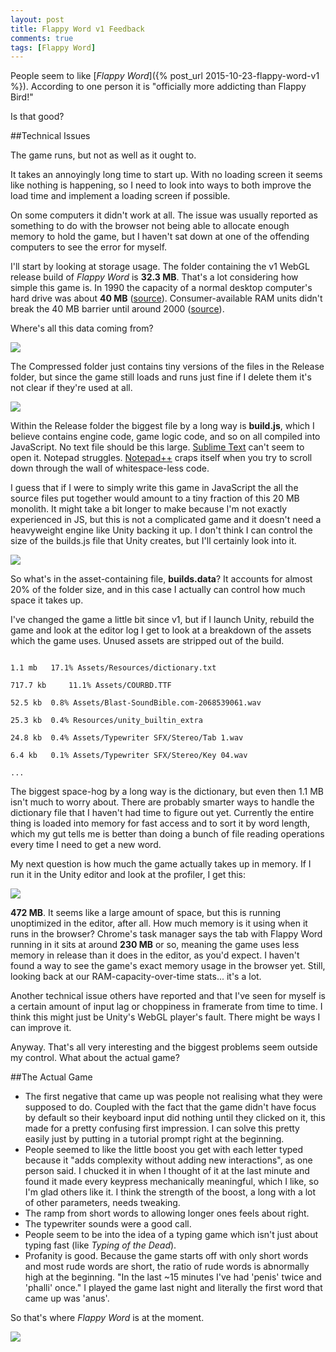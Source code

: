 ```yaml
---
layout: post
title: Flappy Word v1 Feedback
comments: true
tags: [Flappy Word]
---
```


People seem to like [*Flappy Word*]({% post_url 2015-10-23-flappy-word-v1 %}). According to one person it is "officially more addicting than Flappy Bird!" 

Is that good?

##Technical Issues

The game runs, but not as well as it ought to.

It takes an annoyingly long time to start up. With no loading screen it seems like nothing is happening, so I need to look into ways to both improve the load time and implement a loading screen if possible.

On some computers it didn't work at all. The issue was usually reported as something to do with the browser not being able to allocate enough memory to hold the game, but I haven't sat down at one of the offending computers to see the error for myself. 

I'll start by looking at storage usage. The folder containing the v1 WebGL release build of *Flappy Word* is **32.3 MB**. That's a lot considering how simple this game is. In 1990 the capacity of a normal desktop computer's hard drive was about **40 MB** ([source](http://royal.pingdom.com/2010/02/18/amazing-facts-and-figures-about-the-evolution-of-hard-disk-drives/)). Consumer-available RAM units didn't break the 40 MB barrier until around 2000 ([source](http://www.jcmit.com/memoryprice.htm)).

Where's all this data coming from?

![]({{site.baseurl}}/images/flappy_word_v1_data_01.png)

The Compressed folder just contains tiny versions of the files in the Release folder, but since the game still loads and runs just fine if I delete them it's not clear if they're used at all.

![]({{site.baseurl}}/images/flappy_word_v1_data_02.png)

Within the Release folder the biggest file by a long way is **build.js**, which I believe contains engine code, game logic code, and so on all compiled into JavaScript. No text file should be this large. [Sublime Text](http://www.sublimetext.com/) can't seem to open it. Notepad struggles. [Notepad++](https://notepad-plus-plus.org/) craps itself when you try to scroll down through the wall of whitespace-less code.

I guess that if I were to simply write this game in JavaScript the all the source files put together would amount to a tiny fraction of this 20 MB monolith. It might take a bit longer to make because I'm not exactly experienced in JS, but this is not a complicated game and it doesn't need a heavyweight engine like Unity backing it up. I don't think I can control the size of the builds.js file that Unity creates, but I'll certainly look into it.

![]({{site.baseurl}}/images/flappy_word_v1_data_03.png)

So what's in the asset-containing file, **builds.data**? It accounts for almost 20% of the folder size, and in this case I actually can control how much space it takes up.

I've changed the game a little bit since v1, but if I launch Unity, rebuild the game and look at the editor log I get to look at a breakdown of the assets which the game uses. Unused assets are stripped out of the build.

<code>
1.1 mb	 17.1% Assets/Resources/dictionary.txt<br>
717.7 kb	 11.1% Assets/COURBD.TTF<br>
52.5 kb	 0.8% Assets/Blast-SoundBible.com-2068539061.wav<br>
25.3 kb	 0.4% Resources/unity_builtin_extra<br>
24.8 kb	 0.4% Assets/Typewriter SFX/Stereo/Tab 1.wav<br>
6.4 kb	 0.1% Assets/Typewriter SFX/Stereo/Key 04.wav<br>
...
</code>

The biggest space-hog by a long way is the dictionary, but even then 1.1 MB isn't much to worry about. There are probably smarter ways to handle the dictionary file that I haven't had time to figure out yet. Currently the entire thing is loaded into memory for fast access and to sort it by word length, which my gut tells me is better than doing a bunch of file reading operations every time I need to get a new word.

My next question is how much the game actually takes up in memory. If I run it in the Unity editor and look at the profiler, I get this: 

![]({{site.baseurl}}/images/flappy_word_v1_data_04.png)

**472 MB**. It seems like a large amount of space, but this is running unoptimized in the editor, after all. How much memory is it using when it runs in the browser? Chrome's task manager says the tab with Flappy Word running in it sits at around **230 MB** or so, meaning the game uses less memory in release than it does in the editor, as you'd expect. I haven't found a way to see the game's exact memory usage in the browser yet. Still, looking back at our RAM-capacity-over-time stats... it's a lot.

Another technical issue others have reported and that I've seen for myself is a certain amount of input lag or choppiness in framerate from time to time. I think this might just be Unity's WebGL player's fault. There might be ways I can improve it.

Anyway. That's all very interesting and the biggest problems seem outside my control. What about the actual game?

##The Actual Game

* The first negative that came up was people not realising what they were supposed to do. Coupled with the fact that the game didn't have focus by default so their keyboard input did nothing until they clicked on it, this made for a pretty confusing first impression. I can solve this pretty easily just by putting in a tutorial prompt right at the beginning.
* People seemed to like the little boost you get with each letter typed because it "adds complexity without adding new interactions", as one person said. I chucked it in when I thought of it at the last minute and found it made every keypress mechanically meaningful, which I like, so I'm glad others like it. I think the strength of the boost, a long with a lot of other parameters, needs tweaking.
* The ramp from short words to allowing longer ones feels about right.
* The typewriter sounds were a good call.
* People seem to be into the idea of a typing game which isn't just about typing fast (like *Typing of the Dead*).
* Profanity is good. Because the game starts off with only short words and most rude words are short, the ratio of rude words is abnormally high at the beginning. "In the last ~15 minutes I've had 'penis' twice and 'phalli' once." I played the game last night and literally the first word that came up was 'anus'.

So that's where *Flappy Word* is at the moment.

![]({{site.baseurl}}/images/connor_enabling.png)

